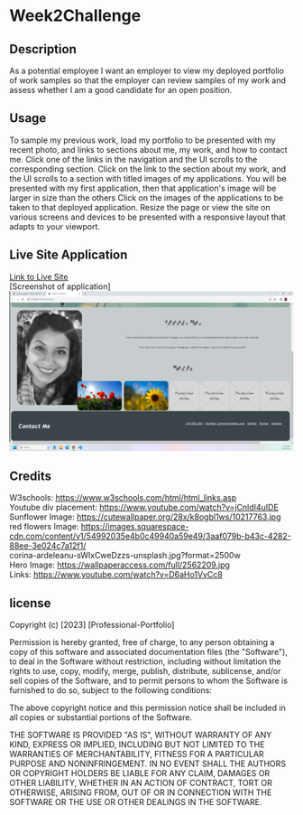 # Week2Challenge

## Description
As a potential employee I want an employer to view my deployed portfolio of work samples so that the employer can review samples of my work and assess whether I am a good candidate for an open position.

## Usage

To sample my previous work, load my portfolio to be presented with my recent photo, and links to sections about me, my work, and how to contact me.
Click one of the links in the navigation and the UI scrolls to the corresponding section.
Click on the link to the section about my work, and the UI scrolls to a section with titled images of my applications.
You will be presented with my first application, then that application's image will be larger in size than the others
Click on the images of the applications to be taken to that deployed application.
Resize the page or view the site on various screens and devices to be presented with a responsive layout that adapts to your viewport.

## Live Site Application
[Link to Live Site](https://mcalvario.github.io/Professional-Portfolio/)<br>
[Screenshot of application]![Alt text](img/ProfessionalProfile.png)

## Credits
W3schools: https://www.w3schools.com/html/html_links.asp<br>
Youtube div placement: https://www.youtube.com/watch?v=jCnldI4uIDE<br>
Sunflower Image: https://cutewallpaper.org/28x/k8ogbl1ws/10217763.jpg<br>
red flowers Image: https://images.squarespace-cdn.com/content/v1/54992035e4b0c49940a59e49/3aaf079b-b43c-4282-88ee-3e024c7a12f1/<br>corina-ardeleanu-sWlxCweDzzs-unsplash.jpg?format=2500w<br>
Hero Image: https://wallpaperaccess.com/full/2562209.jpg<br>
Links: https://www.youtube.com/watch?v=D6aHo1VvCc8


## license

Copyright (c) [2023] [Professional-Portfolio]

Permission is hereby granted, free of charge, to any person obtaining a copy
of this software and associated documentation files (the "Software"), to deal
in the Software without restriction, including without limitation the rights
to use, copy, modify, merge, publish, distribute, sublicense, and/or sell
copies of the Software, and to permit persons to whom the Software is
furnished to do so, subject to the following conditions:

The above copyright notice and this permission notice shall be included in all
copies or substantial portions of the Software.

THE SOFTWARE IS PROVIDED "AS IS", WITHOUT WARRANTY OF ANY KIND, EXPRESS OR
IMPLIED, INCLUDING BUT NOT LIMITED TO THE WARRANTIES OF MERCHANTABILITY,
FITNESS FOR A PARTICULAR PURPOSE AND NONINFRINGEMENT. IN NO EVENT SHALL THE
AUTHORS OR COPYRIGHT HOLDERS BE LIABLE FOR ANY CLAIM, DAMAGES OR OTHER
LIABILITY, WHETHER IN AN ACTION OF CONTRACT, TORT OR OTHERWISE, ARISING FROM,
OUT OF OR IN CONNECTION WITH THE SOFTWARE OR THE USE OR OTHER DEALINGS IN THE
SOFTWARE.





[def]: Assets/ProfessionalProfile.png